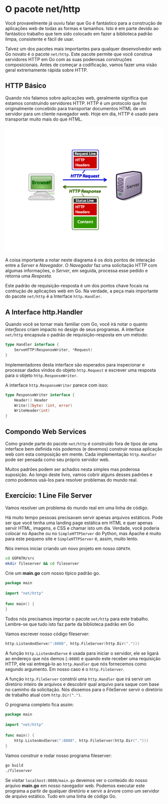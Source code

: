 # O pacote net/http
Você provavelmente já ouviu falar que Go é fantástico para a construção de
aplicações web de todas as formas e tamanhos.
Isto é em parte devido ao fantástico trabalho que tem sido
colocado em fazer a biblioteca padrão limpa, consistente e fácil de usar.

Talvez um dos pacotes mais importantes para qualquer desenvolvedor web Go novato
é o pacote `net/http`. Este pacote permite que você construa servidores
HTTP em Go com as suas poderosas construções composicionais.
Antes de começar a codificação, vamos fazer uma visão geral extremamente
rápida sobre HTTP.

## HTTP Básico
Quando nós falamos sobre aplicações web, geralmente significa que estamos
construindo servidores HTTP. HTTP é um protocolo que foi originalmente concebido
para transportar documentos HTML de um servidor para um cliente navegador web.
Hoje em dia, HTTP é usado para transportar muito mais do que HTML.

![](../../en//http_basics/http_diagram.png)

A coisa importante a notar neste diagrama é os dois pontos de interação
entre a *Server* e *Navegador*. O *Navegador* faz uma solicitação HTTP
com algumas informações, o *Server*, em seguida, processa esse pedido e
retorna uma *Resposta*.

Este padrão de requisição-resposta é um dos pontos chave focais na contrução de
aplicações web em Go. Na verdade, a peça mais importante do pacote `net/http`
é a Interface `http.Handler`.  

## A Interface http.Handler

Quando você se tornar mais familiar com Go, você irá notar o quanto *interfaces*
criam impacto no design de seus programas.
A interface `net/http` encapsula o padrão de requisição-resposta em um método:

``` go
type Handler interface {
    ServeHTTP(ResponseWriter, *Request)
}
```
Implementadores desta interface são esperados para inspecionar e processar dados
vindos do objeto `http.Request` e escrever uma resposta para o objeto
`http.ResponseWriter`.

A interface `http.ResponseWriter` parece com isso:

``` go
type ResponseWriter interface {
    Header() Header
    Write([]byte) (int, error)
    WriteHeader(int)
}
```

## Compondo Web Services
Como grande parte do pacote `net/http` é construído fora de tipos de uma
interface bem definida nós podemos (e devemos) construir nossa aplicação web
com esta composição em mente.
Cada implementação `http.Handler` pode ser pensada como seu próprio servidor web.

Muitos padrões podem ser achados nesta simples mas poderosa suposição.
Ao longo deste livro, vamos cobrir alguns desses padrões e como podemos usá-los
para resolver problemas do mundo real.


## Exercício: 1 Line File Server
Vamos resolver um problema do mundo real em uma linha de código.

Há muito tempo pessoas precisavam servir apenas arquivos estáticos.
Pode ser que você tenha uma landing page estática em HTML e quer apenas servir
HTML, imagens, e CSS e chamar isto um dia. Verdade, você poderia colocar no
Apache ou no `SimpleHTTPServer` do Python, mas Apache é muito para este pequeno
site e `SimpleHTTPServer` é, assim, muito lento.

Nós iremos iniciar criando um novo projeto em nosso `GOPATH`.

``` bash
cd GOPATH/src
mkdir fileserver && cd fileserver
```

Crie um **main.go** com nosso típico padrão go.

``` go
package main

import "net/http"

func main() {
}
```

Todos nós precisamos importar o pacote `net/http` para este trabalho.
Lembre-se que tudo isto faz parte da biblioteca padrão em Go

Vamos escrever nosso código fileserver:

``` go
http.ListenAndServe(":8080", http.FileServer(http.Dir(".")))
```

A função `http.ListenAndServe` é usada para iniciar o servidor, ele se ligará
ao endereço que nós demos (`:8080`) e quando este receber uma requisição HTTP,
ele vai entregá-lo ao `http.Handler` que nós fornecemos como segundo argumento.
Em nosso caso é o `http.FileServer`.

A função `http.FileServer` constrói uma `http.Handler` que irá servir um
diretório inteiro de arquivos e descobrir qual arquivo para saque com base no
caminho da solicitação.
Nós dissemos para o FileServer servir o diretório de trabalho atual com
`http.Dir(".")`.

O programa completo fica assim:

``` go
package main

import "net/http"

func main() {
    http.ListenAndServe(":8080", http.FileServer(http.Dir(".")))
}
```

Vamos construir e rodar nosso programa fileserver:
``` bash
go build
./fileserver
```

Se visitar `localhost:8080/main.go` devemos ver o conteúdo do nosso arquivo
**main.go** em nosso navegador web. Podemos executar este programa a partir
de qualquer diretório e servir a árvore como um servidor de arquivo estático.
Tudo em uma linha de código Go.
